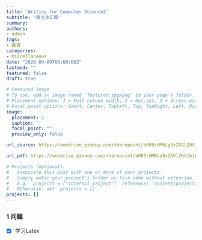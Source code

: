 ```yaml
---
title: 'Writing for Computer Science2'
subtitle: '第七次汇报'
summary: 
authors:
- admin
tags:
- 备课
categories:
- Miscellaneous
date: "2020-09-09T00:00:00Z"
lastmod: ""
featured: false
draft: true

# Featured image
# To use, add an image named `featured.jpg/png` to your page's folder.
# Placement options: 1 = Full column width, 2 = Out-set, 3 = Screen-width
# Focal point options: Smart, Center, TopLeft, Top, TopRight, Left, Right, BottomLeft, Bottom, BottomRight
image:
  placement: 2
  caption: ''
  focal_point: ""
  preview_only: false

url_source: https://onedrive.gimhoy.com/sharepoint/aHR0cHM6Ly9zZXVlZHVjbjEtbXkuc2hhcmVwb2ludC5jb20vOmI6L2cvcGVyc29uYWwvMjIwMjA0NjAxX3NldV9lZHVfY24vRVZKZFc1c3k0TmxCc2lVTEJabXZ5OFFCU3dyQ3ZJX3BUaDhrZGp5b0pPYVRpUT9lPUQ5SGI2NQ==.mp3

url_pdf: https://onedrive.gimhoy.com/sharepoint/aHR0cHM6Ly9zZXVlZHVjbjEtbXkuc2hhcmVwb2ludC5jb20vOmI6L2cvcGVyc29uYWwvMjIwMjA0NjAxX3NldV9lZHVfY24vRVg2WG9UTU54THREa0YyWDFLcXd0WGNCS2pIZXdSaWFUbTlmWGJadUp5c0lKZz9lPTloeVNWbQ==.mp3

# Projects (optional).
#   Associate this post with one or more of your projects.
#   Simply enter your project's folder or file name without extension.
#   E.g. `projects = ["internal-project"]` references `content/project/deep-learning/index.md`.
#   Otherwise, set `projects = []`.
projects: []
---
```

<!--more-->

### 1 问题

- [x] 学习Latex


